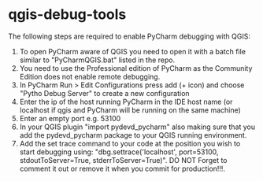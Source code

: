 # qgis-debug-tools

The following steps are required to enable PyCharm debugging with QGIS:

1. To open PyCharm aware of QGIS you need to open it with a batch file similar to "PyCharmQGIS.bat" listed in the repo.
2.  You need to use the Professional edition of PyCharm as the Community Edition does not enable remote debugging.
3. In PyCharm Run > Edit Configurations press add (+ icon) and choose "Pytho Debug Server" to create a new configuration
4. Enter the ip of the host running PyCharm in the IDE host name (or localhost if qgis and PyCharm will be running on the same machine)
5. Enter an empty port e.g. 53100
6. In your QGIS plugin "import pydevd_pycharm" also making sure that you add the pydevd_pycharm package to your QGIS running environment.
7. Add the set trace command to your code at the position you wish to start debugging using:  "dbg.settrace('localhost', port=53100, stdoutToServer=True, stderrToServer=True)".  DO NOT Forget to comment it out or remove it when you commit for production!!!.

